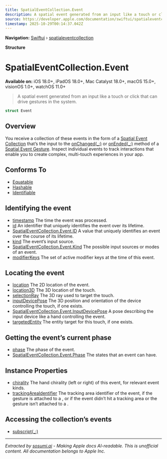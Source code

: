```yaml
---
title: SpatialEventCollection.Event
description: A spatial event generated from an input like a touch or click that can drive gestures in the system.
source: https://developer.apple.com/documentation/swiftui/spatialeventcollection/event
timestamp: 2025-10-29T00:14:37.042Z
---
```


**Navigation:** [Swiftui](/documentation/swiftui) › [spatialeventcollection](/documentation/swiftui/spatialeventcollection)

**Structure**

# SpatialEventCollection.Event

**Available on:** iOS 18.0+, iPadOS 18.0+, Mac Catalyst 18.0+, macOS 15.0+, visionOS 1.0+, watchOS 11.0+

> A spatial event generated from an input like a touch or click that can drive gestures in the system.

```swift
struct Event
```

## Overview

You receive a collection of these events in the form of a [Spatial Event Collection](/documentation/swiftui/spatialeventcollection) that’s the input to the [onChanged(_:)](/documentation/swiftui/gesture/onchanged(_:)) or [onEnded(_:)](/documentation/swiftui/gesture/onended(_:)) method of a [Spatial Event Gesture](/documentation/swiftui/spatialeventgesture). Inspect individual events to track interactions that enable you to create complex, multi-touch experiences in your app.

## Conforms To

- [Equatable](/documentation/Swift/Equatable)
- [Hashable](/documentation/Swift/Hashable)
- [Identifiable](/documentation/Swift/Identifiable)

## Identifying the event

- [timestamp](/documentation/swiftui/spatialeventcollection/event/timestamp) The time the event was processed.
- [id](/documentation/swiftui/spatialeventcollection/event/id-swift.property) An identifier that uniquely identifies the event over its lifetime.
- [SpatialEventCollection.Event.ID](/documentation/swiftui/spatialeventcollection/event/id-swift.struct) A value that uniquely identifies an event over the course of its lifetime.
- [kind](/documentation/swiftui/spatialeventcollection/event/kind-swift.property) The event’s input source.
- [SpatialEventCollection.Event.Kind](/documentation/swiftui/spatialeventcollection/event/kind-swift.enum) The possible input sources or modes of an event.
- [modifierKeys](/documentation/swiftui/spatialeventcollection/event/modifierkeys) The set of active modifier keys at the time of this event.

## Locating the event

- [location](/documentation/swiftui/spatialeventcollection/event/location) The 2D location of the event.
- [location3D](/documentation/swiftui/spatialeventcollection/event/location3d) The 3D location of the touch.
- [selectionRay](/documentation/swiftui/spatialeventcollection/event/selectionray) The 3D ray used to target the touch.
- [inputDevicePose](/documentation/swiftui/spatialeventcollection/event/inputdevicepose-swift.property) The 3D position and orientation of the device controlling the touch, if one exists.
- [SpatialEventCollection.Event.InputDevicePose](/documentation/swiftui/spatialeventcollection/event/inputdevicepose-swift.struct) A pose describing the input device like a hand controlling the event.
- [targetedEntity](/documentation/swiftui/spatialeventcollection/event/targetedentity) The entity target for this touch, if one exists.

## Getting the event’s current phase

- [phase](/documentation/swiftui/spatialeventcollection/event/phase-swift.property) The phase of the event.
- [SpatialEventCollection.Event.Phase](/documentation/swiftui/spatialeventcollection/event/phase-swift.enum) The states that an event can have.

## Instance Properties

- [chirality](/documentation/swiftui/spatialeventcollection/event/chirality) The hand chirality (left or right) of this event, for relevant event kinds.
- [trackingAreaIdentifier](/documentation/swiftui/spatialeventcollection/event/trackingareaidentifier) The tracking area identifier of the event, if the gesture is attached to a , or  if the event didn’t hit a tracking area or the gesture isn’t attached to a .

## Accessing the collection’s events

- [subscript(_:)](/documentation/swiftui/spatialeventcollection/subscript(_:))

---

*Extracted by [sosumi.ai](https://sosumi.ai) - Making Apple docs AI-readable.*
*This is unofficial content. All documentation belongs to Apple Inc.*
